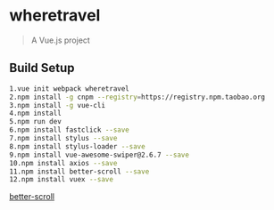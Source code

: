 # wheretravel

> A Vue.js project

## Build Setup
``` bash
1.vue init webpack wheretravel
2.npm install -g cnpm --registry=https://registry.npm.taobao.org
3.npm install -g vue-cli
4.npm install
5.npm run dev
6.npm install fastclick --save
7.npm install stylus --save
8.npm install stylus-loader --save
9.npm install vue-awesome-swiper@2.6.7 --save
10.npm install axios --save
11.npm install better-scroll --save
12.npm install vuex --save
```
[better-scroll](https://github.com/ustbhuangyi/better-scroll)
